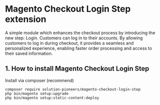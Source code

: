 # Magento Checkout Login Step extension

A simple module which enhances the checkout process by introducing the new step: Login. Customers can log in to their accounts. By allowing customers to log in during checkout, it provides a seamless and personalized experience, enabling faster order processing and access to their saved information.

## 1. How to install Magento Checkout Login Step

Install via composer (recommend)

```
composer require solution-pioneers/magento-checkout-login-step
php bin/magento setup:upgrade
php bin/magento setup:static-content:deploy
```